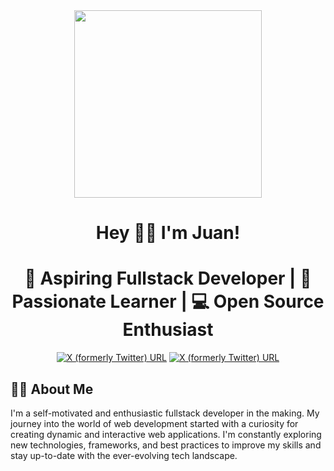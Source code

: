 <div id='header' align='center'>
  <img src='https://media.giphy.com/media/v1.Y2lkPTc5MGI3NjExbGZiczl0bG82YmFjbWttamplNHUxb2g2ZmM4YWRqZHptZDJjMXh4OSZlcD12MV9pbnRlcm5hbF9naWZfYnlfaWQmY3Q9Zw/Dh5q0sShxgp13DwrvG/giphy.gif' width='300'>
  <h1>Hey 🖐🏻 I'm Juan!</h1>
  <h1>🚀 Aspiring Fullstack Developer | 🌱 Passionate Learner | 💻 Open Source Enthusiast</h1>
</div>

<div id='badge' align='center'>
  <a href='https://twitter.com/juandav76353301' target='_blank'><img alt="X (formerly Twitter) URL"     src="https://img.shields.io/twitter/url?url=https%3A%2F%2Ftwitter.com%2Fjuandav76353301&style=for-the-badge&logo=twitter&logoColor=white&label=Twitter&labelColor=black&color=%231C00ff00"></a>
  
  <a href='https://www.linkedin.com/in/juan-fierro-/' target='_blank' alt='Linkedin (formerly Linkedin) URL'>
  <img alt="X (formerly Twitter) URL" src="https://img.shields.io/twitter/url?url=https%3A%2F%2Fwww.linkedin.com%2Fin%2Fjuan-fierro-%2F&style=for-the-badge&logo=linkedin&logoColor=white&label=Linkedin&labelColor=blue&color=%231C00ff00">

</a>
  
</div>


<h2>👨‍💻 About Me</h2>
<h14>I'm a self-motivated and enthusiastic fullstack developer in the making. My journey into the world of web development started with a curiosity for creating dynamic and interactive web applications. I'm constantly exploring new technologies, frameworks, and best practices to improve my skills and stay up-to-date with the ever-evolving tech landscape.</h4>














